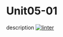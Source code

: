 # Unit05-01
description
[![linter](https://github.com/RachelChung001/Unit05-01/workflows/linter/badge.svg)](https://github.com/marketplace/actions/super-linter)
